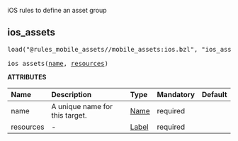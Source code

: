 <!-- Generated with Stardoc: http://skydoc.bazel.build -->

iOS rules to define an asset group

<a id="ios_assets"></a>

## ios_assets

<pre>
load("@rules_mobile_assets//mobile_assets:ios.bzl", "ios_assets")

ios_assets(<a href="#ios_assets-name">name</a>, <a href="#ios_assets-resources">resources</a>)
</pre>



**ATTRIBUTES**


| Name  | Description | Type | Mandatory | Default |
| :------------- | :------------- | :------------- | :------------- | :------------- |
| <a id="ios_assets-name"></a>name |  A unique name for this target.   | <a href="https://bazel.build/concepts/labels#target-names">Name</a> | required |  |
| <a id="ios_assets-resources"></a>resources |  -   | <a href="https://bazel.build/concepts/labels">Label</a> | required |  |


